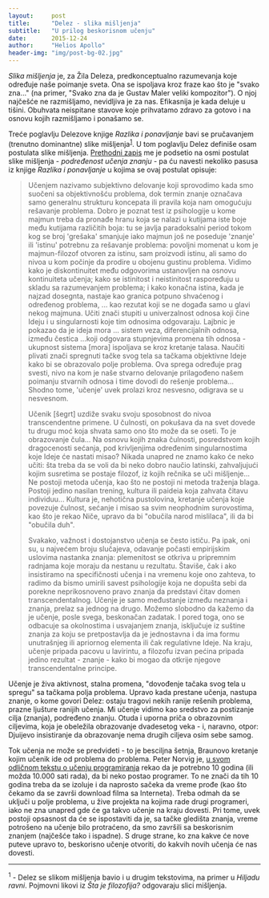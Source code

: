```yaml
---
layout:     post
title:      "Delez - slika mišljenja"
subtitle:   "U prilog beskorisnom učenju"
date:       2015-12-24
author:     "Helios Apollo"
header-img: "img/post-bg-02.jpg"
---
```


<p><em>Slika mišljenja</em> je, za Žila Deleza, predkonceptualno razumevanja koje određuje naše poimanje sveta. Ona se ispoljava kroz fraze kao što je "svako zna..." (na primer, "Svako zna da je Gustav Maler veliki kompozitor"). O njoj najčešće ne razmišljamo, nevidljiva je za nas. Efikasnija je kada deluje u tišini. Obuhvata neispitane stavove koje prihvatamo zdravo za gotovo i na osnovu kojih razmišljamo i ponašamo se.</p>
<p>Treće poglavlju Delezove knjige <em>Razlika i ponavljanje</em> bavi se pručavanjem (trenutno dominantne) slike mišljenja<sup><a href="#footnote-1">1</a></sup>. U tom poglavlju Delez definiše osam postulata slike mišljenja. <a  target="_blank" href="/2015/12/21/Hajdeger-o-obrazovanju/">Prethodni zapis</a> me je podsetio na osmi postulat slike mišljenja - <em>podređenost učenja znanju</em> - pa ću navesti nekoliko pasusa iz knjige <em>Razlika i ponavljanje</em> u kojima se ovaj postulat opisuje:</p>
<blockquote>
<p> Učenjem nazivamo subjektivno delovanje koji sprovodimo kada smo suočeni sa objektivnošću problema, dok termin znanje označava samo generalnu strukturu koncepata ili pravila koja nam omogućuju rešavanje problema. Dobro je poznat test iz psihologije u kome majmun treba da pronađe hranu koja se nalazi u kutijama iste boje među kutijama različitih boja: tu se javlja paradoksalni period tokom kog se broj 'grešaka' smanjuje iako majmun još ne poseduje 'znanje' ili 'istinu' potrebnu za rešavanje problema: povoljni momenat u kom je majmun-filozof otvoren za istinu, sam proizvodi istinu, ali samo do nivoa u kom počinje da prodire u obojenu gustinu problema. Vidimo kako je diskontinuitet među odgovorima ustanovljen na osnovu kontinuiteta učenja; kako se istinitost i neistinitost raspoređuju u skladu sa razumevanjem problema; i kako konačna istina, kada je najzad dosegnta, nastaje kao granica potpuno shvaćenog i određenog problema, ... kao rezutat koji se ne događa samo u glavi nekog majmuna. Učiti znači stupiti u univerzalnost odnosa koji čine Ideju i u singularnosti koje tim odnosima odgovaraju. Lajbnic je pokazao da je ideja mora ... sistem veza, diferencijalnih odnosa, između čestica ...koji odgovara stupnjevima promena tih odnosa - ukupnost sistema [mora] ispoljava se kroz kretanje talasa. Naučiti plivati znači spregnuti tačke svog tela sa tačkama objektivne Ideje kako bi se obrazovalo polje problema. Ova sprega određuje prag svesti, nivo na kom je naše stvarno delovanje prilagođeno našem poimanju stvarnih odnosa i time dovodi do rešenje problema... Shodno tome, 'učenje' uvek prolazi kroz nesvesno, odigrava se u nesvesnom.</p>
<p>Učenik [šegrt] uzdiže svaku svoju sposobnost do nivoa transcendentne primene. U čulnosti, on pokušava da na svet dovede tu drugu moć koja shvata samo ono što može da se oseti. To je obrazovanje čula... Na osnovu kojih znaka čulnosti, posredstvom kojih dragocenosti sećanja, pod krivljenjima određenim singularnostima koje Ideje će nastati misao? Nikada unapred ne znamo kako će neko učiti: šta treba da se voli da bi neko dobro naučio latinski, zahvaljujući kojim susretima se postaje filozof, iz kojih rečnika se uči mišljenje... Ne postoji metoda učenja, kao što ne postoji ni metoda traženja blaga. Postoji jedino nasilan trening, kultura ili paideia koja zahvata čitavu individuu...  Kultura je, nehotična pustolovina, kretanje učenja koje povezuje čulnost, sećanje i misao sa svim neophodnim surovostima, kao što je rekao Niče, upravo da bi "obučila narod mislilaca", ili da bi "obučila duh".
</p>
<p>Svakako, važnost i dostojanstvo učenja se često ističu. Pa ipak, oni su, u najvećem broju slučajeva, odavanje počasti empirijskim uslovima nastanka znanja: plemenitost se otkriva u pripremnim radnjama koje moraju da nestanu u rezultatu. Štaviše, čak i ako insistiramo na specifičnosti učenja i na vremenu koje ono zahteva, to radimo da bismo umirili savest psihologije koja ne dopušta sebi da porekne neprikosnoveno pravo znanja da predstavi čitav domen transcendentalnog. Učenje je samo međustanje između neznanja i znanja, prelaz sa jednog na drugo. Možemo slobodno da kažemo da je učenje, posle svega, beskonačan zadatak. I pored toga, ono se odbacuje sa okolnostima i usvajanjem znanja, isključuje iz suštine znanja za koju se pretpostavlja da je jednostavna i da ima formu unutrašnjeg ili apriornog elementa ili čak regulativne Ideje. Na kraju, učenje pripada pacovu u lavirintu, a filozofu izvan pećina pripada jedino rezultat - znanje - kako bi mogao da otkrije njegove transcendentalne principe.  
</p> 
</blockquote>
<p> Učenje je živa aktivnost, stalna promena, "dovođenje tačaka svog tela u spregu" sa tačkama polja problema. Upravo kada prestane učenja, nastupa znanje, o kome govori Delez: ostaju tragovi nekih ranije rešenih problema, prazne ljušture ranijih učenja. Mi učenje vidimo kao sredstvo za postizanje cilja (znanja), podređeno znanju. Otuda i uporna priča o obrazovnim ciljevima, koja je obeležila obrazovanje dvadesetog veka - i, naravno, otpor: Djuijevo insistiranje da obrazovanje nema drugih ciljeva osim sebe samog.  
</p>
<p>Tok učenja ne može se predvideti - to je besciljna šetnja, Braunovo kretanje kojim učenik ide od problema do problema. Peter Norvig je, <a target="_blank" href="http://norvig.com/21-days.html">u svom odličnom tekstu o učenju programiranja</a> rekao da je potrebno 10 godina (ili možda 10.000 sati rada), da bi neko postao programer. To ne znači da tih 10 godina treba da se izoluje i da naprosto sačeka da vreme prođe (kao što čekamo da se završi download filma sa Interneta). Treba odmah da se uključi u polje problema, u žive projekta na kojima rade drugi programeri, iako ne zna unapred gde će ga takvo učenje na kraju dovesti. Pri tome, uvek postoji opsasnost da će se ispostaviti da je, sa tačke gledišta znanja, vreme potrošeno na učenje bilo protraćeno, da smo završili sa beskorisnim znanjem (najčešće tako i ispadne). S druge strane, ko zna kakve će nove puteve upravo to, beskorisno učenje otvoriti, do kakvih novih učenja će nas dovesti. 
</p>
<hr/>
<p><sup id="footnote-1">1</sup> - Delez se slikom mišljenja bavio i u drugim tekstovima, na primer u <em>Hiljadu ravni</em>. Pojmovni likovi iz <em>Šta je filozofija?</em> odgovaraju slici mišljenja.</p>
